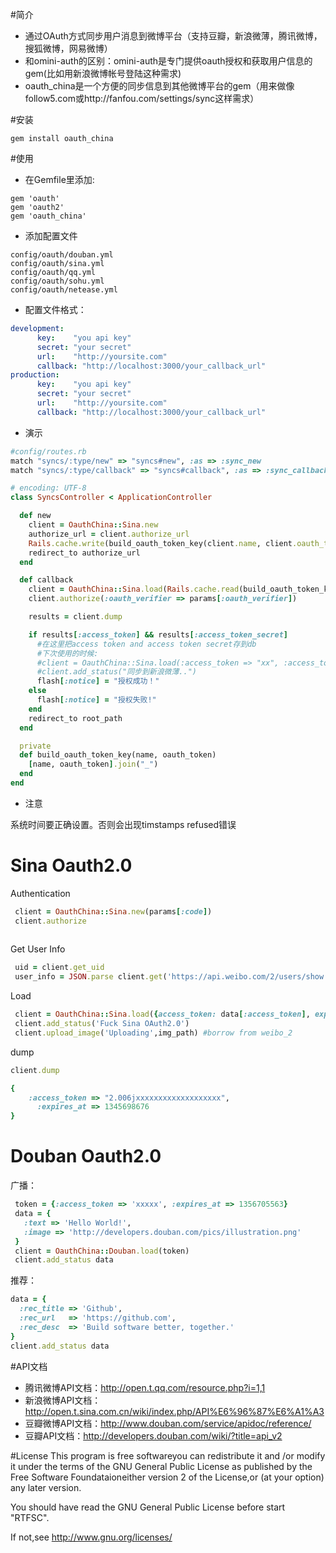 #简介

* 通过OAuth方式同步用户消息到微博平台（支持豆瓣，新浪微薄，腾讯微博，搜狐微博，网易微博）
* 和omini-auth的区别：omini-auth是专门提供oauth授权和获取用户信息的gem(比如用新浪微博帐号登陆这种需求)
* oauth_china是一个方便的同步信息到其他微博平台的gem（用来做像follow5.com或http://fanfou.com/settings/sync这样需求）
    
#安装

``````
gem install oauth_china
``````

#使用

* 在Gemfile里添加:

``````
gem 'oauth'
gem 'oauth2'
gem 'oauth_china'
``````

*  添加配置文件

``````
config/oauth/douban.yml
config/oauth/sina.yml
config/oauth/qq.yml
config/oauth/sohu.yml
config/oauth/netease.yml
``````

*  配置文件格式：
        
``````yaml
development:
      key:    "you api key"
      secret: "your secret"
      url:    "http://yoursite.com"
      callback: "http://localhost:3000/your_callback_url"
production:
      key:    "you api key"
      secret: "your secret"
      url:    "http://yoursite.com"
      callback: "http://localhost:3000/your_callback_url"
``````

*  演示

``````ruby
#config/routes.rb
match "syncs/:type/new" => "syncs#new", :as => :sync_new
match "syncs/:type/callback" => "syncs#callback", :as => :sync_callback

# encoding: UTF-8
class SyncsController < ApplicationController

  def new
    client = OauthChina::Sina.new
    authorize_url = client.authorize_url
    Rails.cache.write(build_oauth_token_key(client.name, client.oauth_token), client.dump)
    redirect_to authorize_url
  end

  def callback
    client = OauthChina::Sina.load(Rails.cache.read(build_oauth_token_key(params[:type], params[:oauth_token])))
    client.authorize(:oauth_verifier => params[:oauth_verifier])

    results = client.dump

    if results[:access_token] && results[:access_token_secret]
      #在这里把access token and access token secret存到db
      #下次使用的时候:
      #client = OauthChina::Sina.load(:access_token => "xx", :access_token_secret => "xxx")
      #client.add_status("同步到新浪微薄..")
      flash[:notice] = "授权成功！"
    else
      flash[:notice] = "授权失败!"
    end
    redirect_to root_path
  end

  private
  def build_oauth_token_key(name, oauth_token)
    [name, oauth_token].join("_")
  end
end
``````

*  注意

系统时间要正确设置。否则会出现timstamps refused错误

# Sina Oauth2.0 

Authentication

```ruby
 client = OauthChina::Sina.new(params[:code])
 client.authorize
 
```
Get User Info

```ruby
 uid = client.get_uid
 user_info = JSON.parse client.get('https://api.weibo.com/2/users/show.json',{:uid => uid}).body
```
Load

```ruby
 client = OauthChina::Sina.load({access_token: data[:access_token], expires_at: data[:expires_at]})
 client.add_status('Fuck Sina OAuth2.0')
 client.upload_image('Uploading',img_path) #borrow from weibo_2
```
dump

```ruby
client.dump

{
    :access_token => "2.006jxxxxxxxxxxxxxxxxxxx",
      :expires_at => 1345698676
}
```


# Douban Oauth2.0

广播：
```ruby
 token = {:access_token => 'xxxxx', :expires_at => 1356705563}
 data = {
   :text => 'Hello World!',
   :image => 'http://developers.douban.com/pics/illustration.png'
 }
 client = OauthChina::Douban.load(token)
 client.add_status data
```

推荐：
```ruby
data = {
  :rec_title => 'Github',
  :rec_url   => 'https://github.com',
  :rec_desc  => 'Build software better, together.'
}
client.add_status data
```

#API文档

* 腾讯微博API文档：http://open.t.qq.com/resource.php?i=1,1
* 新浪微博API文档：http://open.t.sina.com.cn/wiki/index.php/API%E6%96%87%E6%A1%A3
* 豆瓣微博API文档：http://www.douban.com/service/apidoc/reference/
* 豆瓣API文档：http://developers.douban.com/wiki/?title=api_v2 

#License
  This program is free softwareyou can redistribute it and /or modify
  it under the terms of the GNU General Public License as published by 
  the Free Software Foundataioneither version 2 of the License,or (at 
  your option) any later version.

  You should have read the GNU General Public License before start "RTFSC".

  If not,see <http://www.gnu.org/licenses/>
